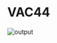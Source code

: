 # VAC44


![output](https://github.com/Sangamithra22/VAC44/assets/138146481/3bc1f9b4-9ca8-48dd-9d1b-ece7e8a47c10)
